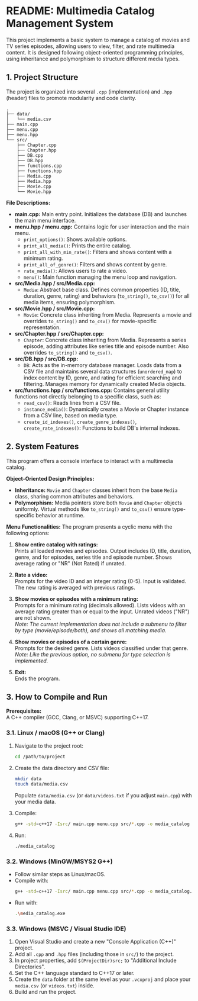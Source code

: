 # README: Multimedia Catalog Management System

This project implements a basic system to manage a catalog of movies and TV series episodes, allowing users to view, filter, and rate multimedia content. It is designed following object-oriented programming principles, using inheritance and polymorphism to structure different media types.

## 1. Project Structure

The project is organized into several `.cpp` (implementation) and `.hpp` (header) files to promote modularity and code clarity.

```
.
├── data/
│   └── media.csv
├── main.cpp
├── menu.cpp
├── menu.hpp
└── src/
    ├── Chapter.cpp
    ├── Chapter.hpp
    ├── DB.cpp
    ├── DB.hpp
    ├── functions.cpp
    ├── functions.hpp
    ├── Media.cpp
    ├── Media.hpp
    ├── Movie.cpp
    └── Movie.hpp
```

**File Descriptions:**

- **main.cpp:** Main entry point. Initializes the database (DB) and launches the main menu interface.
- **menu.hpp / menu.cpp:** Contains logic for user interaction and the main menu.
  - `print_options()`: Shows available options.
  - `print_all_media()`: Prints the entire catalog.
  - `print_all_with_min_rate()`: Filters and shows content with a minimum rating.
  - `print_all_of_genre()`: Filters and shows content by genre.
  - `rate_media()`: Allows users to rate a video.
  - `menu()`: Main function managing the menu loop and navigation.
- **src/Media.hpp / src/Media.cpp:**
  - `Media`: Abstract base class. Defines common properties (ID, title, duration, genre, rating) and behaviors (`to_string()`, `to_csv()`) for all media items, ensuring polymorphism.
- **src/Movie.hpp / src/Movie.cpp:**
  - `Movie`: Concrete class inheriting from Media. Represents a movie and overrides `to_string()` and `to_csv()` for movie-specific representation.
- **src/Chapter.hpp / src/Chapter.cpp:**
  - `Chapter`: Concrete class inheriting from Media. Represents a series episode, adding attributes like series title and episode number. Also overrides `to_string()` and `to_csv()`.
- **src/DB.hpp / src/DB.cpp:**
  - `DB`: Acts as the in-memory database manager. Loads data from a CSV file and maintains several data structures (`unordered_map`) to index content by ID, genre, and rating for efficient searching and filtering. Manages memory for dynamically created Media objects.
- **src/functions.hpp / src/functions.cpp:** Contains general utility functions not directly belonging to a specific class, such as:
  - `read_csv()`: Reads lines from a CSV file.
  - `instance_media()`: Dynamically creates a Movie or Chapter instance from a CSV line, based on media type.
  - `create_id_indexes()`, `create_genre_indexes()`, `create_rate_indexes()`: Functions to build DB's internal indexes.

## 2. System Features

This program offers a console interface to interact with a multimedia catalog.

**Object-Oriented Design Principles:**
- **Inheritance:** `Movie` and `Chapter` classes inherit from the base `Media` class, sharing common attributes and behaviors.
- **Polymorphism:** Media pointers store both `Movie` and `Chapter` objects uniformly. Virtual methods like `to_string()` and `to_csv()` ensure type-specific behavior at runtime.

**Menu Functionalities:**
The program presents a cyclic menu with the following options:

1. **Show entire catalog with ratings:**  
   Prints all loaded movies and episodes. Output includes ID, title, duration, genre, and for episodes, series title and episode number. Shows average rating or "NR" (Not Rated) if unrated.

2. **Rate a video:**  
   Prompts for the video ID and an integer rating (0-5). Input is validated. The new rating is averaged with previous ratings.

3. **Show movies or episodes with a minimum rating:**  
   Prompts for a minimum rating (decimals allowed). Lists videos with an average rating greater than or equal to the input. Unrated videos ("NR") are not shown.  
   *Note: The current implementation does not include a submenu to filter by type (movie/episode/both), and shows all matching media.*

4. **Show movies or episodes of a certain genre:**  
   Prompts for the desired genre. Lists videos classified under that genre.  
   *Note: Like the previous option, no submenu for type selection is implemented.*

5. **Exit:**  
   Ends the program.

## 3. How to Compile and Run

**Prerequisites:**  
A C++ compiler (GCC, Clang, or MSVC) supporting C++17.

### 3.1. Linux / macOS (G++ or Clang)

1. Navigate to the project root:
   ```sh
   cd /path/to/project
   ```
2. Create the data directory and CSV file:
   ```sh
   mkdir data
   touch data/media.csv
   ```
   Populate `data/media.csv` (or `data/videos.txt` if you adjust `main.cpp`) with your media data.

3. Compile:
   ```sh
   g++ -std=c++17 -Isrc/ main.cpp menu.cpp src/*.cpp -o media_catalog
   ```

4. Run:
   ```sh
   ./media_catalog
   ```

### 3.2. Windows (MinGW/MSYS2 G++)

- Follow similar steps as Linux/macOS.
- Compile with:
  ```sh
  g++ -std=c++17 -Isrc/ main.cpp menu.cpp src/*.cpp -o media_catalog.exe
  ```
- Run with:
  ```sh
  .\media_catalog.exe
  ```

### 3.3. Windows (MSVC / Visual Studio IDE)

1. Open Visual Studio and create a new "Console Application (C++)" project.
2. Add all `.cpp` and `.hpp` files (including those in `src/`) to the project.
3. In project properties, add `$(ProjectDir)src;` to "Additional Include Directories".
4. Set the C++ language standard to C++17 or later.
5. Create the `data` folder at the same level as your `.vcxproj` and place your `media.csv` (or `videos.txt`) inside.
6. Build and run the project.

